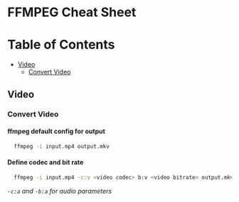 # FFMPEG Cheat Sheet

# Table of Contents

- [Video](#video)
  - [Convert Video](#convert-video)

## Video

### Convert Video

#### ffmpeg default config for output
```bash
  ffmpeg -i input.mp4 output.mkv
```

#### Define codec and bit rate
```bash
  ffmpeg -i input.mp4 -c:v <video codec> b:v <video bitrate> output.mkv
```
_`-c:a` and `-b:a` for audio parameters_

